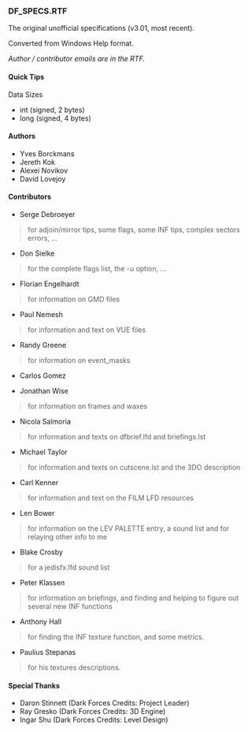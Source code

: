 ### DF_SPECS.RTF
The original unofficial specifications (v3.01, most recent).

Converted from Windows Help format.

*Author / contributor emails are in the RTF.*

#### Quick Tips
Data Sizes
* int (signed, 2 bytes)
* long (signed, 4 bytes)

#### Authors
* Yves Borckmans
* Jereth Kok
* Alexei Novikov
* David Lovejoy

#### Contributors
* Serge Debroeyer
> for adjoin/mirror tips, some flags, some INF tips, complex sectors errors, ...

* Don Sielke
> for the complete flags list, the -u option, ...

* Florian Engelhardt
> for information on GMD files

* Paul Nemesh
> for information and text on VUE files

* Randy Greene
> for information on event_masks

* Carlos Gomez

* Jonathan Wise
> for information on frames and waxes

* Nicola Salmoria
> for information and texts on dfbrief.lfd and briefings.lst

* Michael Taylor
> for information and texts on cutscene.lst and the 3DO description

* Carl Kenner
> for information and text on the FILM LFD resources

* Len Bower
> for information on the LEV PALETTE entry, a sound list and for relaying other info to me

* Blake Crosby
> for a jedisfx.lfd sound list

* Peter Klassen
> for information on briefings, and finding and helping to figure out several new INF functions

* Anthony Hall
> for finding the INF texture function, and some metrics.

* Paulius Stepanas
> for his textures descriptions.

#### Special Thanks
* Daron Stinnett (Dark Forces Credits: Project Leader)
* Ray Gresko (Dark Forces Credits: 3D Engine)
* Ingar Shu (Dark Forces Credits: Level Design)
